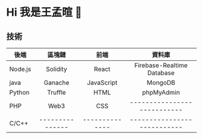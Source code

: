 # Hi   我是王孟暄 👋

<!--
**sharon979/sharon979** is a ✨ _special_ ✨ repository because its `README.md` (this file) appears on your GitHub profile.

Here are some ideas to get you started:

- 🔭 I’m currently working on ...
- 🌱 I’m currently learning ...
- 👯 I’m looking to collaborate on ...
- 🤔 I’m looking for help with ...
- 💬 Ask me about ...
- 📫 How to reach me: ...
- 😄 Pronouns: ...
- ⚡ Fun fact: ...
-->

## 技術 
| 後端       | 區塊鏈         | 前端          | 資料庫                    |
| ----------|:-------------:|:------------:|:-------------------------:|
| Node.js   | Solidity      | React        | Firebase-Realtime Database|
| java      | Ganache       | JavaScript   | MongoDB                   |
| Python    | Truffle       | HTML         | phpMyAdmin                |
| PHP       | Web3          | CSS          |---------------------------|
| C/C++     |---------------|--------------|---------------------------|



